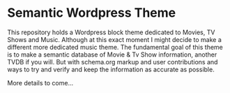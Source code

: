 # Semantic Wordpress Theme

This repository holds a Wordpress block theme dedicated to Movies, TV Shows and Music. Although at this exact moment I might decide to make a different more dedicated music theme. The fundamental goal of this theme is to make a semantic database of Movie & Tv Show information, another TVDB if you will. But with schema.org markup and user contributions and ways to try and verify and keep the information as accurate as possible.

More details to come...
